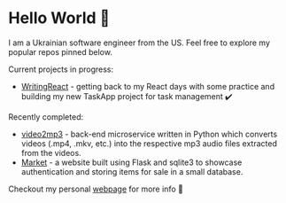 # Hello World 👋

I am a Ukrainian software engineer from the US. Feel free to explore my popular repos pinned below.

Current projects in progress:
* [WritingReact](https://github.com/UkrainianProgrammer/WritingReact) - getting back to my React days with some practice and building my new TaskApp project for task management ✔️

Recently completed:

* [video2mp3](https://github.com/UkrainianProgrammer/video2mp3) - back-end microservice written in Python which converts videos (.mp4, .mkv, etc.) into the respective mp3 audio files extracted from the videos.
* [Market](https://github.com/UkrainianProgrammer/Market) - a website built using Flask and sqlite3 to showcase authentication and storing items for sale in a small database.

Checkout my personal [webpage](https://oleks.swoogo.com/welcome) for more info 🤌
